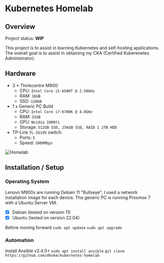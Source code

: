 # Kubernetes Homelab

## Overview

Project status: **WIP**

This project is to assist in learning Kubernetes and self-hosting applications. The overall goal is to assist in obtaining my CKA (Certified Kuberenetes Administrator).


## Hardware
- 3 × Thinkcentre M900:
    - CPU: `Intel Core i5-6500T @ 2.50GHz`
    - RAM: `16GB`
    - SSD: `128GB`
- 1 x Generic PC Build
    - CPU: `Intel Core i7-6700K @ 4.0GHz`
    - RAM: `32GB`
    - GPU: `Nvidia 1080ti`
    - Storage: `512GB SSD, 256GB SSD, RAID 1 2TB HDD`
- TP-Link `TL-SG105` switch:
    - Ports: `5`
    - Speed: `1000Mbps`

![Homelab](https://i.imgur.com/GehCdqv.jpg)

## Installation / Setup

### Operating System
Lenovo M900s are running Debain 11 "Bullseye", I used a network installation image for each device. The generic PC is running Proxmox 7 with a Ubuntu Server VM.
- [x] Debian (tested on version 11)
- [x] Ubuntu (tested on version 22.04)

Before moving forward
`sudo apt update`
`sudo apt upgrade`

### Automation
Install Ansible v2.4.0+
`sudo apt install ansible`
`git clone https://github.com/dkoke/kubernetes-homelab`
